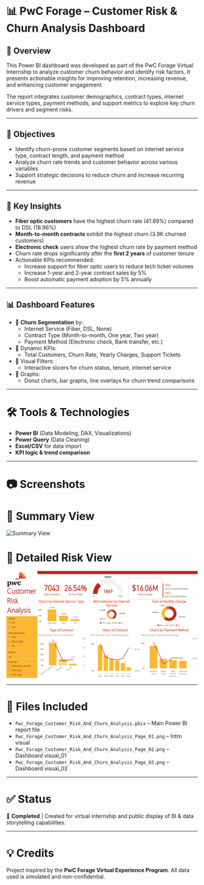 # 📊 PwC Forage – Customer Risk & Churn Analysis Dashboard

## 📁 Overview

This Power BI dashboard was developed as part of the PwC Forage Virtual Internship to analyze customer churn behavior and identify risk factors. It presents actionable insights for improving retention, increasing revenue, and enhancing customer engagement.

The report integrates customer demographics, contract types, internet service types, payment methods, and support metrics to explore key churn drivers and segment risks.

---

## 🎯 Objectives

- Identify churn-prone customer segments based on internet service type, contract length, and payment method
- Analyze churn rate trends and customer behavior across various variables
- Support strategic decisions to reduce churn and increase recurring revenue

---

## 🧠 Key Insights

- **Fiber optic customers** have the highest churn rate (41.89%) compared to DSL (18.96%)
- **Month-to-month contracts** exhibit the highest churn (3.9K churned customers)
- **Electronic check** users show the highest churn rate by payment method
- Churn rate drops significantly after the **first 2 years** of customer tenure
- Actionable KPIs recommended:
  - Increase support for fiber optic users to reduce tech ticket volumes
  - Increase 1-year and 2-year contract sales by 5%
  - Boost automatic payment adoption by 5% annually

---

## 📊 Dashboard Features

- 📌 **Churn Segmentation** by:
  - Internet Service (Fiber, DSL, None)
  - Contract Type (Month-to-month, One year, Two year)
  - Payment Method (Electronic check, Bank transfer, etc.)
- 📌 Dynamic KPIs:
  - Total Customers, Churn Rate, Yearly Charges, Support Tickets
- 📌 Visual Filters:
  - Interactive slicers for churn status, tenure, internet service
- 📌 Graphs:
  - Donut charts, bar graphs, line overlays for churn trend comparisons

---

# 🛠️ Tools & Technologies

- **Power BI** (Data Modeling, DAX, Visualizations)
- **Power Query** (Data Cleaning)
- **Excel/CSV** for data import
- **KPI logic & trend comparison**

---

# 📷 Screenshots

# 📍 Summary View  
![Summary View]()

# 📍 Detailed Risk View  
![Detailed View](./Pwc_Forage_Customer_Risk_And_Churn_Analysis_Page_03.png)

---

# 📂 Files Included

- `Pwc_Forage_Customer_Risk_And_Churn_Analysis.pbix` – Main Power BI report file
- `Pwc_Forage_Customer_Risk_And_Churn_Analysis_Page_01.png` – Intro visual
- `Pwc_Forage_Customer_Risk_And_Churn_Analysis_Page_02.png` – Dashboard visual_01
- `Pwc_Forage_Customer_Risk_And_Churn_Analysis_Page_03.png` – Dashboard visual_02

---

# ✅ Status

📌 **Completed** | Created for virtual internship and public display of BI & data storytelling capabilities.

---

# 💡 Credits

Project inspired by the **PwC Forage Virtual Experience Program**. All data used is simulated and non-confidential.
